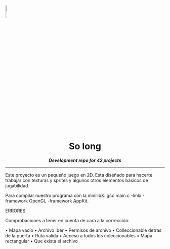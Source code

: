 <img src="https://raw.githubusercontent.com/JaeSeoKim/badge42/main/public/badge42_logo.svg" width ="10%"/>
<h1 align="center">
	So long
</h1>

<p align="center">
	<b><i>Development repo for 42 projects</i></b><br>

---
Este proyecto es un pequeño juego en 2D. Está diseñado para hacerte
trabajar con texturas y sprites y algunos otros elementos básicos de jugabilidad.

Para compilar nuestro programa con la minilibX: gcc main.c -lmlx -framework OpenGL -framework AppKit.

ERRORES

Comprobaciones a tener en cuenta de cara a la corrección:

• Mapa vacío
• Archivo .ber
• Permisos de archivo
• Colleccionable detras de la puerta
• Ruta valida
• Acceso a todos los coleccionables
• Mapa rectangular
• Que exista el archivo
